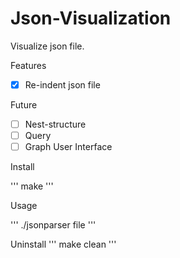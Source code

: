 Json-Visualization
==================

Visualize json file.

Features

* [x] Re-indent json file


Future

* [ ] Nest-structure
* [ ] Query
* [ ] Graph User Interface

Install

'''
make
'''

Usage

'''
./jsonparser file
'''

Uninstall
'''
make clean
'''
